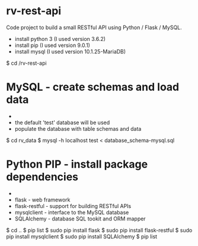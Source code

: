 # rv-rest-api
Code project to build a small RESTful API using Python / Flask / MySQL.

- install python 3 (I used version 3.6.2)
- install pip      (I used version 9.0.1)
- install mysql    (I used version 10.1.25-MariaDB)

$ cd <install-directory>/rv-rest-api

# MySQL - create schemas and load data
-
- the default 'test' database will be used
- populate the database with table schemas and data

$ cd rv_data
$ mysql -h localhost test < database_schema-mysql.sql


# Python PIP - install package dependencies
-
- flask           - web framework
- flask-restful   - support for building RESTful APIs
- mysqlclient     - interface to the MySQL database
- SQLAlchemy      - database SQL tookit and ORM mapper

$ cd ..
$ pip list
$ sudo pip install flask
$ sudo pip install flask-restful
$ sudo pip install mysqlclient
$ sudo pip install SQLAlchemy
$ pip list

